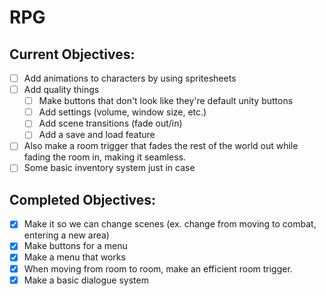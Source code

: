 # RPG

## Current Objectives:
- [ ] Add animations to characters by using spritesheets
- [ ] Add quality things
  - [ ] Make buttons that don't look like they're default unity buttons
  - [ ] Add settings (volume, window size, etc.)
  - [ ] Add scene transitions (fade out/in)
  - [ ] Add a save and load feature
- [ ] Also make a room trigger that fades the rest of the world out while fading the room in, making it seamless. 
- [ ] Some basic inventory system just in case

## Completed Objectives:
- [x] Make it so we can change scenes (ex. change from moving to combat, entering a new area)
- [x] Make buttons for a menu
- [x] Make a menu that works
- [x] When moving from room to room, make an efficient room trigger.
- [x] Make a basic dialogue system
